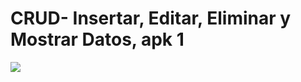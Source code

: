 # CRUD- Insertar, Editar, Eliminar y Mostrar Datos, apk 1
<img src="http://rjcodeadvance.com/wp-content/uploads/2019/08/Crud-Base-POO-Capas.png">


